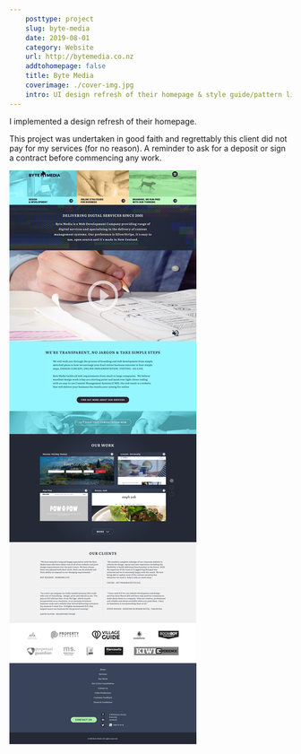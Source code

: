 ```yaml
---  
    posttype: project
    slug: byte-media
    date: 2019-08-01
    category: Website
    url: http://bytemedia.co.nz
    addtohomepage: false
    title: Byte Media
    coverimage: ./cover-img.jpg
    intro: UI design refresh of their homepage & style guide/pattern library.
---
```


<div class="description">

I implemented a design refresh of their homepage.

This project was undertaken in good faith and regrettably this client did not pay for my services (for no reason). A reminder to ask for a deposit or sign a contract before commencing any work.

</div>

<div class="images">

![Byte Media - Homepage](./byte-media-homepage-v1-a.jpg "Byte Media - Homepage")

</div>